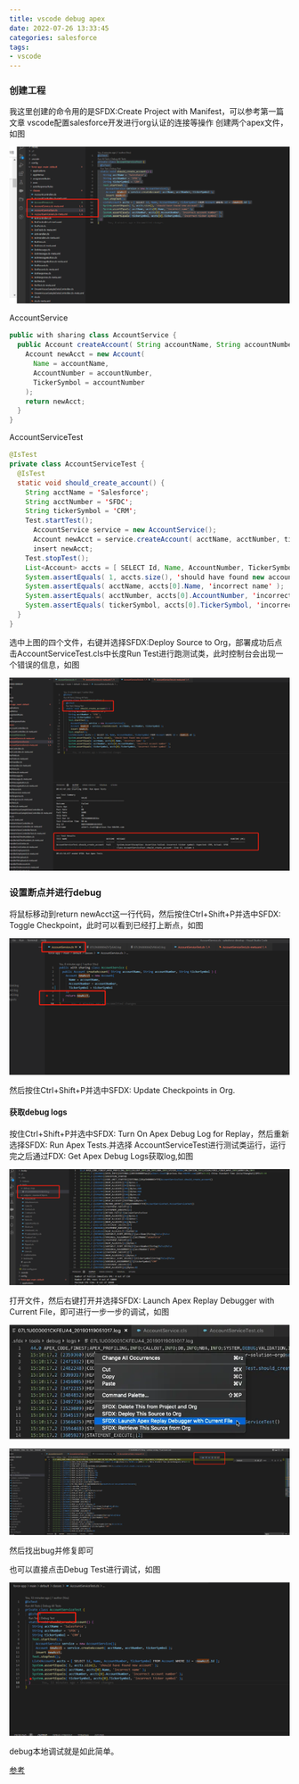 ```yaml
---
title: vscode debug apex
date: 2022-07-26 13:33:45
categories: salesforce
tags:
- vscode
---
```


### 创建工程

我这里创建的命令用的是SFDX:Create Project with Manifest，可以参考第一篇文章 vscode配置salesforce开发进行org认证的连接等操作
创建两个apex文件，如图

![image-20220726100227352](images/salesforce/vscode/apex-debug2022-07-26/image-20220726100227352.png)

AccountService

```java
public with sharing class AccountService {
  public Account createAccount( String accountName, String accountNumber, String tickerSymbol ) {
    Account newAcct = new Account(
      Name = accountName,
      AccountNumber = accountNumber,
      TickerSymbol = accountNumber
    );
    return newAcct;
  }
}
```

AccountServiceTest

```java
@IsTest
private class AccountServiceTest {
  @IsTest
  static void should_create_account() {
    String acctName = 'Salesforce';
    String acctNumber = 'SFDC';
    String tickerSymbol = 'CRM';
    Test.startTest();
      AccountService service = new AccountService();
      Account newAcct = service.createAccount( acctName, acctNumber, tickerSymbol );
      insert newAcct;
    Test.stopTest();
    List<Account> accts = [ SELECT Id, Name, AccountNumber, TickerSymbol FROM Account WHERE Id = :newAcct.Id ];
    System.assertEquals( 1, accts.size(), 'should have found new account' );
    System.assertEquals( acctName, accts[0].Name, 'incorrect name' );
    System.assertEquals( acctNumber, accts[0].AccountNumber, 'incorrect account number' );
    System.assertEquals( tickerSymbol, accts[0].TickerSymbol, 'incorrect ticker symbol' );
  }
}
```

选中上图的四个文件，右键并选择SFDX:Deploy Source to Org，部署成功后点击AccountServiceTest.cls中长度Run Test进行跑测试类，此时控制台会出现一个错误的信息，如图

![image-20220726100439247](images/salesforce/vscode/apex-debug2022-07-26/image-20220726100439247.png)

### 设置断点并进行debug

将鼠标移动到return newAcct这一行代码，然后按住Ctrl+Shift+P并选中SFDX: Toggle Checkpoint，此时可以看到已经打上断点，如图

![image-20220726100715529](images/salesforce/vscode/apex-debug2022-07-26/image-20220726100715529.png)

然后按住Ctrl+Shift+P并选中SFDX: Update Checkpoints in Org. 

#### 获取debug logs

按住Ctrl+Shift+P并选中SFDX: Turn On Apex Debug Log for Replay，然后重新选择SFDX: Run Apex Tests.并选择 AccountServiceTest进行测试类运行，运行完之后通过FDX: Get Apex Debug Logs获取log,如图

![image-20220726101356470](images/salesforce/vscode/apex-debug2022-07-26/image-20220726101356470.png)

打开文件，然后右键打开并选择SFDX: Launch Apex Replay Debugger with Current File，即可进行一步一步的调试，如图

![abc](images/salesforce/vscode/apex-debug2022-07-26/abc.webp)

![image-20220726102449612](images/salesforce/vscode/apex-debug2022-07-26/image-20220726102449612.png)

然后找出bug并修复即可

也可以直接点击Debug Test进行调试，如图

![image-20220726102616191](images/salesforce/vscode/apex-debug2022-07-26/image-20220726102616191.png)

debug本地调试就是如此简单。

[参考](https://trailhead.salesforce.com/content/learn/projects/find-and-fix-bugs-with-apex-replay-debugger)